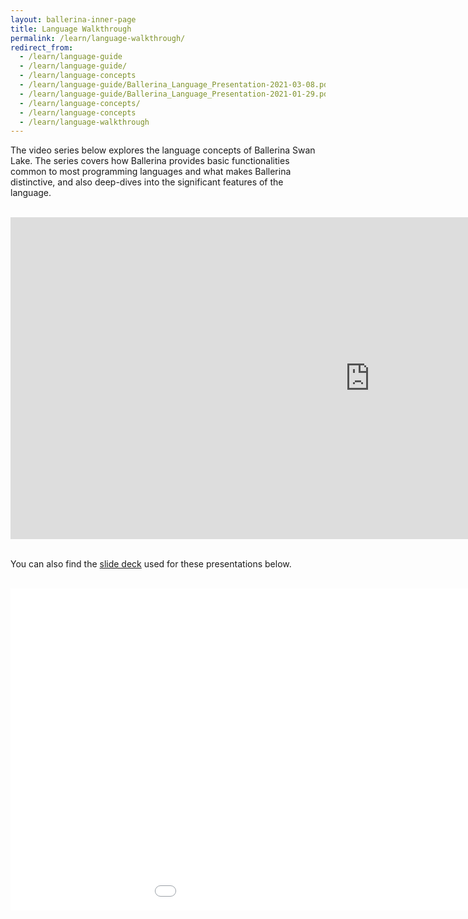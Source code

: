 ```yaml
---
layout: ballerina-inner-page
title: Language Walkthrough
permalink: /learn/language-walkthrough/
redirect_from:
  - /learn/language-guide
  - /learn/language-guide/
  - /learn/language-concepts
  - /learn/language-guide/Ballerina_Language_Presentation-2021-03-08.pdf
  - /learn/language-guide/Ballerina_Language_Presentation-2021-01-29.pdf
  - /learn/language-concepts/
  - /learn/language-concepts
  - /learn/language-walkthrough
---
```


<style>
.cBallerinaTocContainer {
display:none;

}
</style>

The video series below explores the language concepts of Ballerina Swan Lake. The series covers how Ballerina provides basic functionalities common to most programming languages and what makes Ballerina distinctive, and also deep-dives into the significant features of the language. 

<br/>

<iframe width="1150" height="515" src="https://www.youtube.com/embed/videoseries?list=PL7JOecNWBb0KX8RGAjF-oRknb_YIYN-dR" title="YouTube video player" frameborder="0" allow="accelerometer; autoplay; clipboard-write; encrypted-media; gyroscope; picture-in-picture" allowfullscreen></iframe>

<br/>

<br/>

You can also find the [slide deck](/learn/slides/language-walkthrough/Ballerina_Language_Presentation-2021-03-08.pdf) used for these presentations below.

<br/>

<div class="clearfix">

<!--<embed width="191" height="207" name="lang-guide-slides" src="/learn/language-guide/Ballerina_Language_Presentation-2021-03-08.pdf" type="application/pdf">-->

<iframe width="1150" height="515" src="/learn/slides/language-walkthrough/Ballerina_Language_Presentation-2021-03-08.pdf" frameborder="0" allowfullscreen>
</iframe>

<!--<style>
.nav > li.cVersionItem {
    display: none !important;
}
.cFormSection {
   background:#f3f3f3;
   padding:30px;
}
label {
	display: inline-block;
	max-width: 95%;
	margin-bottom: 5px;
	font-weight: 700;
}
.form-check-input {
   float:left;
   margin-right:10px !important;
}
.cSignUp, button#subscribeUserButton {
	background: #56b3af;
	border: none;
	color: #fff;
	/* padding: 10px 20px; */
	margin-top: 15px;
	display: inline-block;
	width: auto;
	padding: 18px;
	line-height: 0px;
	font-family: "roboto";
	letter-spacing: 1px;
	font-weight: 400;
}

.cSignUp:hover , button#subscribeUserButton:hover {
background:#464646;
}

#form-status , #form-error {
display:none;
}

#form-status.cShowBlock , #form-error.cShowBlock  {
display:block;
}
a.cBookmark {
display: inline-block;
position: absolute;
margin: -150px 0px 0px;
}


</style>-->
